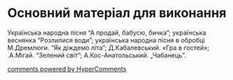 <div id="hypercomments_widget" class="js-hypercomments-widget invisible"></div>


# Основний матеріал для виконання

Українська народна пісня “А продай, бабусю, бичка”; українська веснянка “Розлилися води”; українська народна пісня в обробці М.Дремлюги. “Як діждемо літа”; Д.Кабалевський. «Гра в гостей»; .А.Мігай. “Зелений світ”; А.Кос-Анатольський. „Чабанець”.  

<div class="js-hypercomments-container">
    <a href="http://hypercomments.com" class="hc-link" title="comments widget">comments powered by HyperComments</a>
</div>